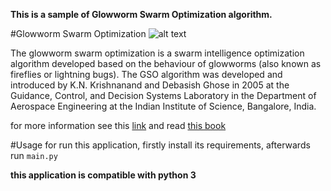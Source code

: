 **This is a sample of Glowworm Swarm Optimization algorithm.**

#Glowworm Swarm Optimization
![alt text](http://www.fireflyexperience.org/photos/firefly_71142_2.jpg)

The glowworm swarm optimization is a swarm intelligence optimization algorithm developed based on the behaviour of glowworms (also known as fireflies or lightning bugs). The GSO algorithm was developed and introduced by K.N. Krishnanand and Debasish Ghose in 2005 at the Guidance, Control, and Decision Systems Laboratory in the Department of Aerospace Engineering at the Indian Institute of Science, Bangalore, India.

for more information see this [link](https://en.wikipedia.org/wiki/List_of_metaphor-based_metaheuristics) and read [this book](https://link.springer.com/chapter/10.1007/978-3-642-04225-6_4)


#Usage
for run this application, firstly install its requirements, afterwards run `main.py`

**this application is compatible with python 3**